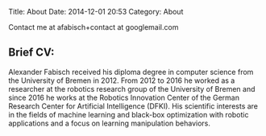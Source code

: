 Title: About
Date: 2014-12-01 20:53
Category: About

Contact me at afabisch+contact at googlemail.com

## Brief CV:

Alexander Fabisch received his diploma degree in computer science
from the University of Bremen in 2012. From 2012 to 2016 he worked
as a researcher at the robotics research group of the University of
Bremen and since 2016 he works at the Robotics Innovation Center of
the German Research Center for Artificial Intelligence (DFKI). His
scientific interests are in the fields of machine learning and
black-box optimization with robotic applications and a focus on
learning manipulation behaviors.

